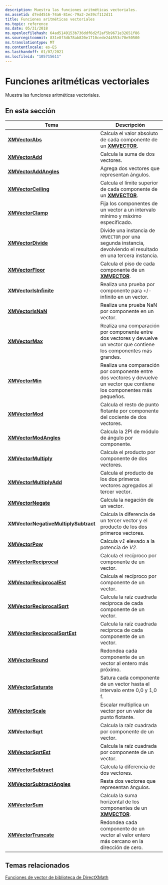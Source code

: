```yaml
---
description: Muestra las funciones aritméticas vectoriales.
ms.assetid: d7ed4516-74a6-81ec-79a2-2e39cf112d11
title: Funciones aritméticas vectoriales
ms.topic: reference
ms.date: 05/31/2018
ms.openlocfilehash: 64ad5149153b736ddf6d2f2af5b9671e32651f86
ms.sourcegitcommit: 831e8f3db78ab820e1710cede244553c70e50500
ms.translationtype: MT
ms.contentlocale: es-ES
ms.lasthandoff: 01/07/2021
ms.locfileid: "105715611"
---
```

# <a name="vector-arithmetic-functions"></a>Funciones aritméticas vectoriales

Muestra las funciones aritméticas vectoriales.

## <a name="in-this-section"></a>En esta sección



| Tema                                                                                   | Descripción                                                                                                               |
|-----------------------------------------------------------------------------------------|---------------------------------------------------------------------------------------------------------------------------|
| [**XMVectorAbs**](/windows/win32/api/directxmath/nf-directxmath-xmvectorabs)<br/>                                           | Calcula el valor absoluto de cada componente de un [**XMVECTOR**](xmvector-data-type.md).<br/>                    |
| [**XMVectorAdd**](/windows/win32/api/directxmath/nf-directxmath-xmvectoradd)<br/>                                           | Calcula la suma de dos vectores.<br/>                                                                               |
| [**XMVectorAddAngles**](/windows/win32/api/directxmath/nf-directxmath-xmvectoraddangles)<br/>                               | Agrega dos vectores que representan ángulos.<br/>                                                                          |
| [**XMVectorCeiling**](/windows/win32/api/directxmath/nf-directxmath-xmvectorceiling)<br/>                                   | Calcula el límite superior de cada componente de un [**XMVECTOR**](xmvector-data-type.md).<br/>                           |
| [**XMVectorClamp**](/windows/win32/api/directxmath/nf-directxmath-xmvectorclamp)<br/>                                       | Fija los componentes de un vector a un intervalo mínimo y máximo especificado.<br/>                                    |
| [**XMVectorDivide**](/windows/win32/api/directxmath/nf-directxmath-xmvectordivide)<br/>                                     | Divide una instancia de `XMVECTOR` por una segunda instancia, devolviendo el resultado en una tercera instancia.<br/>             |
| [**XMVectorFloor**](/windows/win32/api/directxmath/nf-directxmath-xmvectorfloor)<br/>                                       | Calcula el piso de cada componente de un [**XMVECTOR**](xmvector-data-type.md).<br/>                             |
| [**XMVectorIsInfinite**](/windows/win32/api/directxmath/nf-directxmath-xmvectorisinfinite)<br/>                             | Realiza una prueba por componente para +/-infinito en un vector.<br/>                                                    |
| [**XMVectorIsNaN**](/windows/win32/api/directxmath/nf-directxmath-xmvectorisnan)<br/>                                       | Realiza una prueba NaN por componente en un vector.<br/>                                                                 |
| [**XMVectorMax**](/windows/win32/api/directxmath/nf-directxmath-xmvectormax)<br/>                                           | Realiza una comparación por componente entre dos vectores y devuelve un vector que contiene los componentes más grandes.<br/>  |
| [**XMVectorMin**](/windows/win32/api/directxmath/nf-directxmath-xmvectormin)<br/>                                           | Realiza una comparación por componente entre dos vectores y devuelve un vector que contiene los componentes más pequeños.<br/> |
| [**XMVectorMod**](/windows/win32/api/directxmath/nf-directxmath-xmvectormod)<br/>                                           | Calcula el resto de punto flotante por componente del cociente de dos vectores.<br/>                            |
| [**XMVectorModAngles**](/windows/win32/api/directxmath/nf-directxmath-xmvectormodangles)<br/>                               | Calcula la 2PI de módulo de ángulo por componente.<br/>                                                                   |
| [**XMVectorMultiply**](/windows/win32/api/directxmath/nf-directxmath-xmvectormultiply)<br/>                                 | Calcula el producto por componente de dos vectores.<br/>                                                             |
| [**XMVectorMultiplyAdd**](/windows/win32/api/directxmath/nf-directxmath-xmvectormultiplyadd)<br/>                           | Calcula el producto de los dos primeros vectores agregados al tercer vector.<br/>                                       |
| [**XMVectorNegate**](/windows/win32/api/directxmath/nf-directxmath-xmvectornegate)<br/>                                     | Calcula la negación de un vector.<br/>                                                                             |
| [**XMVectorNegativeMultiplySubtract**](/windows/win32/api/directxmath/nf-directxmath-xmvectornegativemultiplysubtract)<br/> | Calcula la diferencia de un tercer vector y el producto de los dos primeros vectores.<br/>                            |
| [**XMVectorPow**](/windows/win32/api/directxmath/nf-directxmath-xmvectorpow)<br/>                                           | Calcula *v1* elevado a la potencia de *V2*.<br/>                                                                     |
| [**XMVectorReciprocal**](/windows/win32/api/directxmath/nf-directxmath-xmvectorreciprocal)<br/>                             | Calcula el recíproco por componente de un vector.<br/>                                                             |
| [**XMVectorReciprocalEst**](/windows/win32/api/directxmath/nf-directxmath-xmvectorreciprocalest)<br/>                       | Calcula el recíproco por componente de un vector.<br/>                                                            |
| [**XMVectorReciprocalSqrt**](/windows/win32/api/directxmath/nf-directxmath-xmvectorreciprocalsqrt)<br/>                     | Calcula la raíz cuadrada recíproca de cada componente de un vector.<br/>                                                 |
| [**XMVectorReciprocalSqrtEst**](/windows/win32/api/directxmath/nf-directxmath-xmvectorreciprocalsqrtest)<br/>               | Calcula la raíz cuadrada recíproca de cada componente de un vector.<br/>                                                |
| [**XMVectorRound**](/windows/win32/api/directxmath/nf-directxmath-xmvectorround)<br/>                                       | Redondea cada componente de un vector al entero más próximo.<br/>                                                      |
| [**XMVectorSaturate**](/windows/win32/api/directxmath/nf-directxmath-xmvectorsaturate)<br/>                                 | Satura cada componente de un vector hasta el intervalo entre 0,0 y 1,0 f.<br/>                                                |
| [**XMVectorScale**](/windows/win32/api/directxmath/nf-directxmath-xmvectorscale)<br/>                                       | Escalar multiplica un vector por un valor de punto flotante.<br/>                                                          |
| [**XMVectorSqrt**](/windows/win32/api/directxmath/nf-directxmath-xmvectorsqrt)<br/>                                         | Calcula la raíz cuadrada por componente de un vector.<br/>                                                            |
| [**XMVectorSqrtEst**](/windows/win32/api/directxmath/nf-directxmath-xmvectorsqrtest)<br/>                                   | Calcula la raíz cuadrada por componente de un vector.<br/>                                                           |
| [**XMVectorSubtract**](/windows/win32/api/directxmath/nf-directxmath-xmvectorsubtract)<br/>                                 | Calcula la diferencia de dos vectores.<br/>                                                                        |
| [**XMVectorSubtractAngles**](/windows/win32/api/directxmath/nf-directxmath-xmvectorsubtractangles)<br/>                     | Resta dos vectores que representan ángulos.<br/>                                                                     |
| [**XMVectorSum**](/windows/win32/api/directxmath/nf-directxmath-xmvectorsum)<br/>                                           | Calcula la suma horizontal de los componentes de un [**XMVECTOR**](xmvector-data-type.md).<br/>                    |
| [**XMVectorTruncate**](/windows/win32/api/directxmath/nf-directxmath-xmvectortruncate)<br/>                                 | Redondea cada componente de un vector al valor entero más cercano en la dirección de cero.<br/>                       |



 

## <a name="related-topics"></a>Temas relacionados

<dl> <dt>

[Funciones de vector de biblioteca de DirectXMath](ovw-xnamath-reference-functions-vector.md)
</dt> </dl>

 

 
